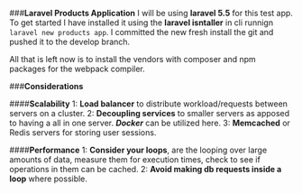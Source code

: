 ###**Laravel Products Application**
I will be using **laravel 5.5** for this test app. To get started I have installed it using the **laravel isntaller** in cli runnign `laravel new products app`. I committed the new fresh install the git and pushed it to the develop branch.

All that is left now is to install the vendors with composer and npm packages for the webpack compiler.

###**Considerations**

####**Scalability**
1: **Load balancer** to distribute workload/requests between servers on a cluster.
2: **Decoupling services** to smaller servers as apposed to having a all in one server. ***Docker*** can be utilized here.
3: **Memcached** or Redis servers for storing user sessions.

####**Performance**
1: **Consider your loops**, are the looping over large amounts of data, measure them for execution times, check to see if operations in them can be cached.
2: **Avoid making db requests inside a loop** where possible.

